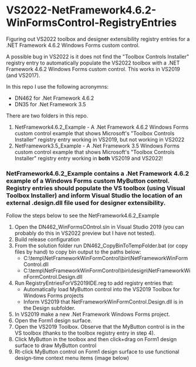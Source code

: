 # VS2022-NetFramework4.6.2-WinFormsControl-RegistryEntries
Figuring out VS2022 toolbox and designer extensibility registry entries for a .NET Framework 4.6.2 Windows Forms custom control.

A possible bug in VS2022 is it does not find the "Toolbox Controls Installer" registry entry to automatically populate the VS2022 toolbox with a .NET Framework 4.6.2 Windows Forms custom control. This works in VS2019 (and VS2017).

In this repo I use the following acronymns:
- DN462 for .Net Framework 4.6.2
- DN35 for .Net Framework 3.5

There are two folders in this repo.
1. NetFramework4.6.2_Example - A .Net Framework 4.6.2 Windows Forms custom control example that shows Microsoft's "Toolbox Controls Installer" registry entry working in VS2019, but not working in VS2022
2. NetFramework3.5_Example - A .Net Framework 3.5 Windows Forms custom control example that shows Microsoft's "Toolbox Controls Installer" registry entry working in **both** VS2019 and VS2022!
  
### NetFramework4.6.2_Example contains a .Net Framework 4.6.2 example of a Windows Forms custom MyButton control. Registry entries should populate the VS toolbox (using Visual Toolbox Installer) and inform Visual Studio the location of an external .design.dll file used for designer extensibility.
Follow the steps below to see the NetFramework4.6.2_Example
1. Open the DN462_WinFormsCOntrol.sln in Visual Studio 2019 (you can probably do this in VS2022 preview but I have not tested).
2. Build release configuration
3. From the solution folder run DN462_CopyBinToTempFolder.bat (or copy files by hand) to copy bin output to the paths below:
    - C:\temp\NetFrameworkWinFormControl\bin\NetFrameworkWinFormControl.dll
    - C:\temp\NetFrameworkWinFormControl\bin\design\NetFrameworkWinFormControl.Design.dll
4. Run RegistryEntriesForVS2019IDE.reg to add registry entries that:
    - Automatically load MyButton control into the VS2019 Toolbox for Windows Forms projects
    - Inform VS2019 that NetFrameworkWinFormControl.Design.dll is in the Design subfolder.
6. In VS2019 make a new .Net Framework Windows Forms project. 
7. Open the Form1 design surface.
8. Open the VS2019 Toolbox. Observe that the MyButton control is in the VS toolbox (thanks to the toolbox registry entry in step 4).
9. Click MyButton in the toolbox and then click+drag on Form1 design surface to draw MyButton control
10. Rt-click MyButton control on Form1 design surface to use functional design-time context menu items (image below)
